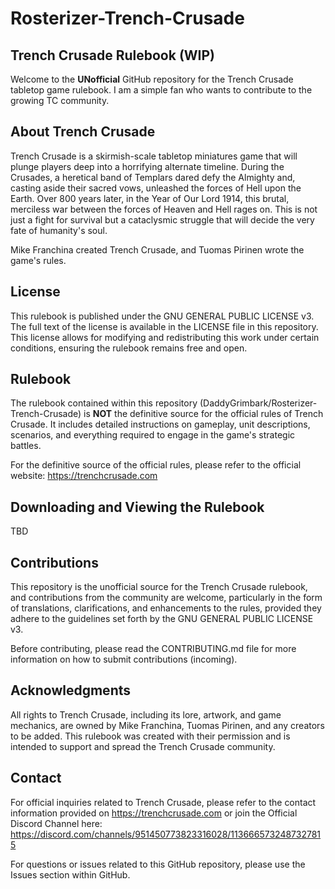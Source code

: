 # Rosterizer-Trench-Crusade

## Trench Crusade Rulebook (WIP)
Welcome to the **UNofficial** GitHub repository for the Trench Crusade tabletop game rulebook. I am a simple fan who wants to contribute to the growing TC community.

## About Trench Crusade
Trench Crusade is a skirmish-scale tabletop miniatures game that will plunge players deep into a horrifying alternate timeline. During the Crusades, a heretical band of Templars dared defy the Almighty and, casting aside their sacred vows, unleashed the forces of Hell upon the Earth. Over 800 years later, in the Year of Our Lord 1914, this brutal, merciless war between the forces of Heaven and Hell rages on. This is not just a fight for survival but a cataclysmic struggle that will decide the very fate of humanity's soul.

Mike Franchina created Trench Crusade, and Tuomas Pirinen wrote the game's rules. 

## License
This rulebook is published under the GNU GENERAL PUBLIC LICENSE v3. The full text of the license is available in the LICENSE file in this repository. This license allows for modifying and redistributing this work under certain conditions, ensuring the rulebook remains free and open.

## Rulebook
The rulebook contained within this repository (DaddyGrimbark/Rosterizer-Trench-Crusade) is **NOT** the definitive source for the official rules of Trench Crusade. It includes detailed instructions on gameplay, unit descriptions, scenarios, and everything required to engage in the game's strategic battles.

For the definitive source of the official rules, please refer to the official website: https://trenchcrusade.com

## Downloading and Viewing the Rulebook
TBD

## Contributions
This repository is the unofficial source for the Trench Crusade rulebook, and contributions from the community are welcome, particularly in the form of translations, clarifications, and enhancements to the rules, provided they adhere to the guidelines set forth by the GNU GENERAL PUBLIC LICENSE v3.

Before contributing, please read the CONTRIBUTING.md file for more information on how to submit contributions (incoming).

## Acknowledgments
All rights to Trench Crusade, including its lore, artwork, and game mechanics, are owned by Mike Franchina, Tuomas Pirinen, and any creators to be added. This rulebook was created with their permission and is intended to support and spread the Trench Crusade community.

## Contact
For official inquiries related to Trench Crusade, please refer to the contact information provided on https://trenchcrusade.com or join the Official Discord Channel here: https://discord.com/channels/951450773823316028/1136665732487327815

For questions or issues related to this GitHub repository, please use the Issues section within GitHub.
